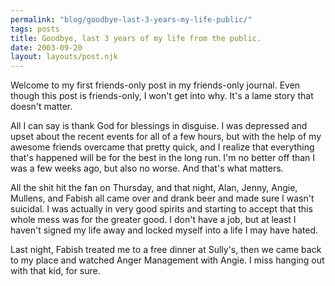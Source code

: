 ```yaml
---
permalink: "blog/goodbye-last-3-years-my-life-public/"
tags: posts
title: Goodbye, last 3 years of my life from the public.
date: 2003-09-20
layout: layouts/post.njk
---
```


Welcome to my first friends-only post in my friends-only journal. Even though this post is friends-only, I won't get into why. It's a lame story that doesn't matter.

All I can say is thank God for blessings in disguise. I was depressed and upset about the recent events for all of a few hours, but with the help of my awesome friends overcame that pretty quick, and I realize that everything that's happened will be for the best in the long run. I'm no better off than I was a few weeks ago, but also no worse. And that's what matters.

All the shit hit the fan on Thursday, and that night, Alan, Jenny, Angie, Mullens, and Fabish all came over and drank beer and made sure I wasn't suicidal. I was actually in very good spirits and starting to accept that this whole mess was for the greater good. I don't have a job, but at least I haven't signed my life away and locked myself into a life I may have hated. 

Last night, Fabish treated me to a free dinner at Sully's, then we came back to my place and watched Anger Management with Angie. I miss hanging out with that kid, for sure.